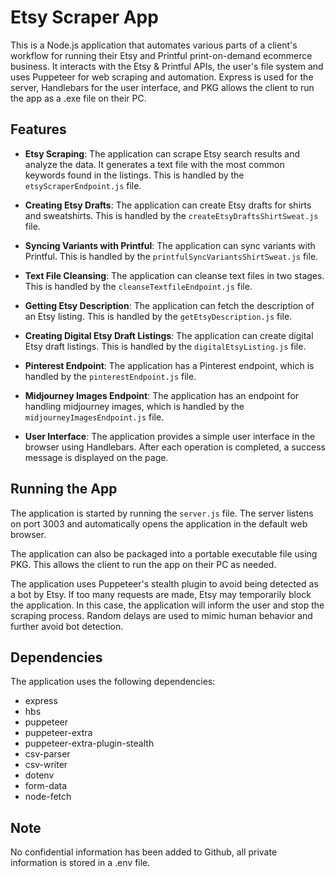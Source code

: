 # Etsy Scraper App

This is a Node.js application that automates various parts of a client's workflow for running their Etsy and Printful print-on-demand ecommerce business. It interacts with the Etsy & Printful APIs, the user's file system and uses Puppeteer for web scraping and automation. Express is used for the server, Handlebars for the user interface, and PKG allows the client to run the app as a .exe file on their PC.

## Features

- **Etsy Scraping**: The application can scrape Etsy search results and analyze the data. It generates a text file with the most common keywords found in the listings. This is handled by the `etsyScraperEndpoint.js` file.

- **Creating Etsy Drafts**: The application can create Etsy drafts for shirts and sweatshirts. This is handled by the `createEtsyDraftsShirtSweat.js` file.

- **Syncing Variants with Printful**: The application can sync variants with Printful. This is handled by the `printfulSyncVariantsShirtSweat.js` file.

- **Text File Cleansing**: The application can cleanse text files in two stages. This is handled by the `cleanseTextfileEndpoint.js` file.

- **Getting Etsy Description**: The application can fetch the description of an Etsy listing. This is handled by the `getEtsyDescription.js` file.

- **Creating Digital Etsy Draft Listings**: The application can create digital Etsy draft listings. This is handled by the `digitalEtsyListing.js` file.

- **Pinterest Endpoint**: The application has a Pinterest endpoint, which is handled by the `pinterestEndpoint.js` file.

- **Midjourney Images Endpoint**: The application has an endpoint for handling midjourney images, which is handled by the `midjourneyImagesEndpoint.js` file.

- **User Interface**: The application provides a simple user interface in the browser using Handlebars. After each operation is completed, a success message is displayed on the page.

## Running the App

The application is started by running the `server.js` file. The server listens on port 3003 and automatically opens the application in the default web browser.

The application can also be packaged into a portable executable file using PKG. This allows the client to run the app on their PC as needed.

The application uses Puppeteer's stealth plugin to avoid being detected as a bot by Etsy. If too many requests are made, Etsy may temporarily block the application. In this case, the application will inform the user and stop the scraping process. Random delays are used to mimic human behavior and further avoid bot detection.

## Dependencies

The application uses the following dependencies:

- express
- hbs
- puppeteer
- puppeteer-extra
- puppeteer-extra-plugin-stealth
- csv-parser
- csv-writer
- dotenv
- form-data
- node-fetch

## Note

No confidential information has been added to Github, all private information is stored in a .env file.
